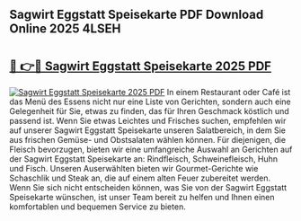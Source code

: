 ## Sagwirt Eggstatt Speisekarte PDF Download Online 2025 4LSEH

# <h2><a href="http://gcaoafc.nevu.top/?p=Sagwirt+Eggstatt+Speisekarte">🔗 👉🔴 Sagwirt Eggstatt Speisekarte 2025 PDF</a></h2>

[![Sagwirt Eggstatt Speisekarte 2025 PDF](https://i.imgur.com/dBaPXMq.png)](http://gcaoafc.nevu.top/?p=Sagwirt+Eggstatt+Speisekarte)
In einem Restaurant oder Café ist das Menü des Essens nicht nur eine Liste von Gerichten, sondern auch eine Gelegenheit für Sie, etwas zu finden, das für Ihren Geschmack köstlich und passend ist. Wenn Sie etwas Leichtes und Frisches suchen, empfehlen wir auf unserer Sagwirt Eggstatt Speisekarte unseren Salatbereich, in dem Sie aus frischen Gemüse- und Obstsalaten wählen können. Für diejenigen, die Fleisch bevorzugen, bieten wir eine umfangreiche Auswahl an Gerichten auf der Sagwirt Eggstatt Speisekarte an: Rindfleisch, Schweinefleisch, Huhn und Fisch. Unseren Auserwählten bieten wir Gourmet-Gerichte wie Schaschlik und Steak an, die auf einem alten Feuer zubereitet werden. Wenn Sie sich nicht entscheiden können, was Sie von der Sagwirt Eggstatt Speisekarte wünschen, ist unser Team bereit zu helfen und Ihnen einen komfortablen und bequemen Service zu bieten.
